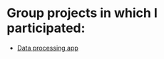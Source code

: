# Group projects in which I participated:
  * [Data processing app](https://github.com/ScienceWebProjects/filament-measurement)

